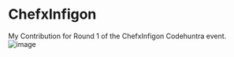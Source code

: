 # ChefxInfigon
My Contribution for Round 1 of the ChefxInfigon Codehuntra event.
<br>
![image](https://user-images.githubusercontent.com/61049979/127211711-8bf2b019-eddf-42fb-a83c-16b613a5ff6b.png)
